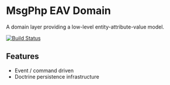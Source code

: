 # MsgPhp EAV Domain

A domain layer providing a low-level entity-attribute-value model.

[![Build Status](https://travis-ci.org/msgphp/eav.svg?branch=master)](https://travis-ci.org/msgphp/eav)

## Features

- Event / command driven
- Doctrine persistence infrastructure
